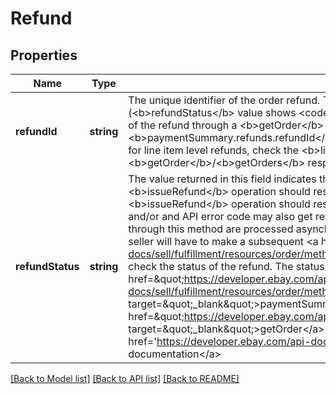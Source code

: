 # Refund

## Properties
Name | Type | Description | Notes
------------ | ------------- | ------------- | -------------
**refundId** | **string** | The unique identifier of the order refund. This value is returned unless the refund operation fails (&lt;b&gt;refundStatus&lt;/b&gt; value shows &lt;code&gt;FAILED&lt;/code&gt;). This identifier can be used to track the status of the refund through a &lt;b&gt;getOrder&lt;/b&gt; or &lt;b&gt;getOrders&lt;/b&gt; call. For order-level refunds, check the &lt;b&gt;paymentSummary.refunds.refundId&lt;/b&gt; field in the &lt;b&gt;getOrder&lt;/b&gt;/&lt;b&gt;getOrders&lt;/b&gt; response, and for line item level refunds, check the &lt;b&gt;lineItems.refunds.refundId&lt;/b&gt; field(s) in the &lt;b&gt;getOrder&lt;/b&gt;/&lt;b&gt;getOrders&lt;/b&gt; response. | [optional] 
**refundStatus** | **string** | The value returned in this field indicates the success or failure of the refund operation. A successful &lt;b&gt;issueRefund&lt;/b&gt; operation should result in a value of &lt;code&gt;PENDING&lt;/code&gt;. A failed &lt;b&gt;issueRefund&lt;/b&gt; operation should result in a value of &lt;code&gt;FAILED&lt;/code&gt;, and an HTTP status code and/or and API error code may also get returned to possibly indicate the issue.&lt;br&gt;&lt;br&gt;The refunds issued through this method are processed asynchronously, so the refund will not show as &#x27;Refunded&#x27; right away. A seller will have to make a subsequent &lt;a href&#x3D;\&quot;https://developer.ebay.com/api-docs/sell/fulfillment/resources/order/methods/getOrder\&quot; target&#x3D;\&quot;_blank\&quot;&gt;getOrder&lt;/a&gt; call to check the status of the refund.  The status of an order refund can be found in the &lt;a href&#x3D;\&quot;https://developer.ebay.com/api-docs/sell/fulfillment/resources/order/methods/getOrder#response.paymentSummary.refunds.refundStatus\&quot; target&#x3D;\&quot;_blank\&quot;&gt;paymentSummary.refunds.refundStatus&lt;/a&gt; field of the &lt;a href&#x3D;\&quot;https://developer.ebay.com/api-docs/sell/fulfillment/resources/order/methods/getOrder\&quot; target&#x3D;\&quot;_blank\&quot;&gt;getOrder&lt;/a&gt; response. For implementation help, refer to &lt;a href&#x3D;&#x27;https://developer.ebay.com/api-docs/sell/fulfillment/types/sel:RefundStatusEnum&#x27;&gt;eBay API documentation&lt;/a&gt; | [optional] 

[[Back to Model list]](../../README.md#documentation-for-models) [[Back to API list]](../../README.md#documentation-for-api-endpoints) [[Back to README]](../../README.md)

